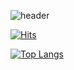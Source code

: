 ![header](https://capsule-render.vercel.app/api?type=soft&color=auto&customColorList=4&height=250&section=header&text=WASSUP%202&20render&fontSize=90&fontColor=FFFFFF&animation=blinking)

[![Hits](https://hits.seeyoufarm.com/api/count/incr/badge.svg?url=https%3A%2F%2Fwww.notion.so%2Foreumi%2F5ec05005e4e54748b363dda1f5380788&count_bg=%238FCAFF&title_bg=%23555555&icon=notion.svg&icon_color=%23E7E7E7&title=%EB%85%B8%EC%85%98+%28%EC%A0%95%ED%98%84%EC%A4%80%29&edge_flat=false)](https://hits.seeyoufarm.com)


[![Top Langs](https://github-readme-stats.vercel.app/api/top-langs/?username=jooni0227&exclude_repo=software-project_1,software_project2)](https://github.com/jooni0227/github-readme-stats)
